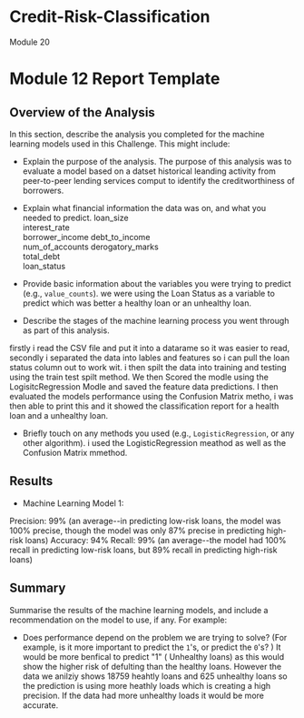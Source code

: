 # Credit-Risk-Classification
Module 20


# Module 12 Report Template

## Overview of the Analysis

In this section, describe the analysis you completed for the machine learning models used in this Challenge. This might include:

* Explain the purpose of the analysis.
The purpose of this analysis was to evaluate a model based on a datset historical leanding activity from peer-to-peer lending services comput to identify the creditworthiness of borrowers. 

* Explain what financial information the data was on, and what you needed to predict.
                    loan_size	
                    interest_rate	
                    borrower_income	
                    debt_to_income	
                    num_of_accounts	
                    derogatory_marks	
                    total_debt	
                    loan_status

* Provide basic information about the variables you were trying to predict (e.g., `value_counts`).
we were using the Loan Status as a variable to predict which was better a healthy loan or an unhealthy loan. 


* Describe the stages of the machine learning process you went through as part of this analysis.

firstly i read the CSV file and put it into a datarame so it was easier to read, secondly i separated the data into lables and features so i can pull the loan status column out to work wit. i then spilt the data into training and testing using the train test spilt method.
We then Scored the modle using the LogisitcRegression Modle and saved the feature data predictions. I then evaluated the models performance using the Confusion Matrix metho, i was then able to print this and it showed the classification report for a health loan and a unhealthy loan. 

* Briefly touch on any methods you used (e.g., `LogisticRegression`, or any other algorithm).
i used the LogisticRegression meathod as well as the Confusion Matrix mmethod. 

## Results

* Machine Learning Model 1:

Precision: 99% (an average--in predicting low-risk loans, the model was 100% precise, though the model was only 87% precise in predicting high-risk loans)
Accuracy: 94%
Recall: 99% (an average--the model had 100% recall in predicting low-risk loans, but 89% recall in predicting high-risk loans)

## Summary

Summarise the results of the machine learning models, and include a recommendation on the model to use, if any. For example:

* Does performance depend on the problem we are trying to solve? (For example, is it more important to predict the `1`'s, or predict the `0`'s? )
It would be more benfical to predict "1" ( Unhealthy loans) as this would show the higher risk of defulting than the healthy loans. 
However the data we anilziy shows  18759 heahtly loans and 625 unhealthy loans so the prediction is using more heathly loads which is creating a high precision. 
If the data had more unhealthy loads it would be more accurate. 


